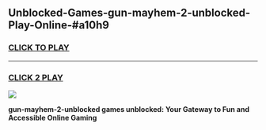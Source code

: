 
## Unblocked-Games-gun-mayhem-2-unblocked-Play-Online-#a10h9
<h3>
<a href="https://premium.freeplayer.one?title=gun-mayhem-2-unblocked&ref=24F">CLICK TO PLAY</a></h3>
<hr>

<h3>
<a href="https://premium.freeplayer.one?title=gun-mayhem-2-unblocked&ref=24F">CLICK 2 PLAY</a>
  
</h3>

<a href="https://premium.freeplayer.one?title=gun-mayhem-2-unblocked&ref=24F/"><img src="https://clearcache.store/games.png"></a>


**gun-mayhem-2-unblocked games unblocked: Your Gateway to Fun and Accessible Online Gaming**
